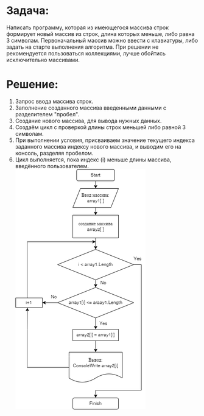 # Задача:

Написать программу, которая из имеющегося массива строк формирует новый массив из строк, длина которых меньше, либо равна 3 символам. Первоначальный массив можно ввести с клавиатуры, либо задать на старте выполнения алгоритма. При решении не рекомендуется пользоваться коллекциями, лучше обойтись исключительно массивами.

# Решение:

1. Запрос ввода массива строк.
2. Заполнение созданного массива введенными данными с разделителем "пробел".
3. Создание нового массива, для вывода нужных данных.
4. Создаём цикл с проверкой длины строк меньшей либо равной 3 символам.
5. При выполнении условия, присваиваем значение текущего индекса заданного массива индексу нового массива, и выводим его на консоль, разделяя пробелом.
6. Цикл выполняется, пока индекс (i) меньше длины массива, введённого пользователем.
![Блок-схема](BlockShema.drawio.png)